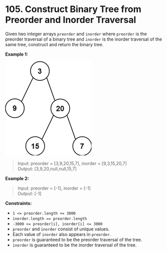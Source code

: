 # 105. Construct Binary Tree from Preorder and Inorder Traversal

Given two integer arrays `preorder` and `inorder` where `preorder` is the preorder traversal of a binary tree and `inorder` is the inorder traversal of the same tree, construct and return the binary tree.

**Example 1:**

![image](./assets/example_1.jpg)

> Input: preorder = [3,9,20,15,7], inorder = [9,3,15,20,7]  
> Output: [3,9,20,null,null,15,7]  

**Example 2:**

> Input: preorder = [-1], inorder = [-1]  
> Output: [-1]  

**Constraints:**

- `1 <= preorder.length <= 3000`
- `inorder.length == preorder.length`
- `-3000 <= preorder[i], inorder[i] <= 3000`
- `preorder` and `inorder` consist of unique values.
- Each value of `inorder` also appears in `preorder`.
- `preorder` is guaranteed to be the preorder traversal of the tree.
- `inorder` is guaranteed to be the inorder traversal of the tree.